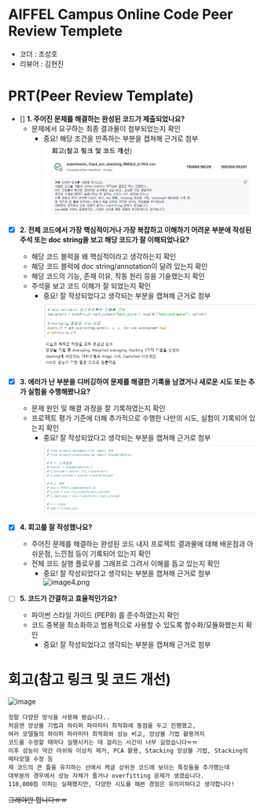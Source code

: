 # AIFFEL Campus Online Code Peer Review Templete
- 코더 : 조성호
- 리뷰어 : 김현진


# PRT(Peer Review Template)
- []  **1. 주어진 문제를 해결하는 완성된 코드가 제출되었나요?**
    - 문제에서 요구하는 최종 결과물이 첨부되었는지 확인
        - 중요! 해당 조건을 만족하는 부분을 캡쳐해 근거로 첨부
        ![image.png](./image.png)

    
- [x]  **2. 전체 코드에서 가장 핵심적이거나 가장 복잡하고 이해하기 어려운 부분에 작성된 
주석 또는 doc string을 보고 해당 코드가 잘 이해되었나요?**
    - 해당 코드 블럭을 왜 핵심적이라고 생각하는지 확인
    - 해당 코드 블럭에 doc string/annotation이 달려 있는지 확인
    - 해당 코드의 기능, 존재 이유, 작동 원리 등을 기술했는지 확인
    - 주석을 보고 코드 이해가 잘 되었는지 확인
        - 중요! 잘 작성되었다고 생각되는 부분을 캡쳐해 근거로 첨부
        ![image2.png](./image2.png)
        
- [x]  **3. 에러가 난 부분을 디버깅하여 문제를 해결한 기록을 남겼거나
새로운 시도 또는 추가 실험을 수행해봤나요?**
    - 문제 원인 및 해결 과정을 잘 기록하였는지 확인
    - 프로젝트 평가 기준에 더해 추가적으로 수행한 나만의 시도, 
    실험이 기록되어 있는지 확인
        - 중요! 잘 작성되었다고 생각되는 부분을 캡쳐해 근거로 첨부
        ![image3.png](./image3.png)
        
- [x]  **4. 회고를 잘 작성했나요?**
    - 주어진 문제를 해결하는 완성된 코드 내지 프로젝트 결과물에 대해
    배운점과 아쉬운점, 느낀점 등이 기록되어 있는지 확인
    - 전체 코드 실행 플로우를 그래프로 그려서 이해를 돕고 있는지 확인
        - 중요! 잘 작성되었다고 생각되는 부분을 캡쳐해 근거로 첨부
        ![image4.png](./image4.png)

        
- [ ]  **5. 코드가 간결하고 효율적인가요?**
    - 파이썬 스타일 가이드 (PEP8) 를 준수하였는지 확인
    - 코드 중복을 최소화하고 범용적으로 사용할 수 있도록 함수화/모듈화했는지 확인
        - 중요! 잘 작성되었다고 생각되는 부분을 캡쳐해 근거로 첨부


# 회고(참고 링크 및 코드 개선)
![image](https://github.com/user-attachments/assets/90c1df1d-2e7a-40c2-8dba-277bb8c7ceeb)
```
정말 다양한 방식을 사용해 봤습니다..
처음엔 앙상블 기법과 하이퍼 파라미터 최적화에 중점을 두고 진행했고,
여러 모델들의 하이퍼 파라미터 최적화와 성능 비교, 앙상블 기법 활용까지
코드를 수정할 때마다 실행시키는 데 걸리는 시간이 너무 길었습니다ㅠㅠ
이후 성능이 약간 아쉬워 이상치 제거, PCA 활용, Stacking 앙상블 기법, Stacking의 메타모델 수정 등
제 코드의 큰 틀을 유지하는 선에서 케글 상위권 코드에 보이는 특징들을 추가했는데
대부분의 경우에서 성능 자체가 줄거나 overfitting 문제가 생겼습니다.
110,000점 이하는 실패했지만, 다양한 시도를 해본 경험은 유의미하다고 생각합니다!
```
~~그래야만 합니다ㅠㅠ~~

